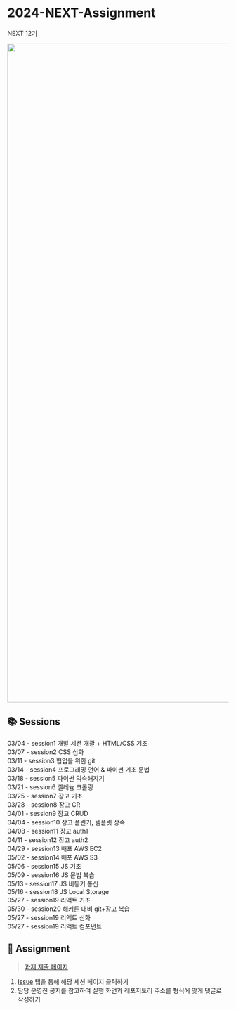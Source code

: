 # 2024-NEXT-Assignment

NEXT 12기

<p align="center" background="black">
<img width="1500" alt="Mask group" src="https://user-images.githubusercontent.com/55613446/223061736-ffce4c21-007c-4769-a4f9-ae9764b21cb3.png">
</p>

## 📚 Sessions

03/04 - session1 개발 세션 개괄 + HTML/CSS 기초
<br>
03/07 - session2 CSS 심화
<br>
03/11 - session3 협업을 위한 git
<br>
03/14 - session4 프로그래밍 언어 & 파이썬 기초 문법
<br>
03/18 - session5 파이썬 익숙해지기
<br>
03/21 - session6 셀레늄 크롤링
<br>
03/25 - session7 장고 기초
<br>
03/28 - session8 장고 CR
<br>
04/01 - session9 장고 CRUD
<br>
04/04 - session10 장고 폴린키, 템플릿 상속
<br>
04/08 - session11 장고 auth1
<br>
04/11 - session12 장고 auth2
<br>
04/29 - session13 배포 AWS EC2
<br>
05/02 - session14 배포 AWS S3
<br>
05/06 - session15 JS 기초
<br>
05/09 - session16 JS 문법 복습
<br>
05/13 - session17 JS 비동기 통신
<br>
05/16 - session18 JS Local Storage
<br>
05/27 - session19 리액트 기초
<br>
05/30 - session20 해커톤 대비 git+장고 복습
<br>
05/27 - session19 리액트 심화
<br>
05/27 - session19 리액트 컴포넌트

## 📑 Assignment

> [과제 제출 페이지](https://github.com/NEXT-LIKELION/2024-NEXT-Assignment/issues)

1. [Issue](https://github.com/NEXT-LIKELION/2024-NEXT-Assignment/issues) 탭을 통해 해당 세션 페이지 클릭하기
2. 담당 운영진 공지를 참고하여 실행 화면과 레포지토리 주소를 형식에 맞게 댓글로 작성하기

